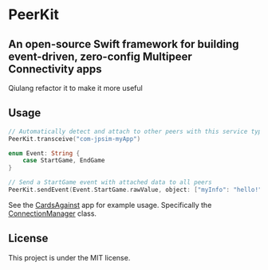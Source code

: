 # PeerKit

## An open-source Swift framework for building event-driven, zero-config Multipeer Connectivity apps

Qiulang refactor it to make it more useful

## Usage

```swift
// Automatically detect and attach to other peers with this service type
PeerKit.transceive("com-jpsim-myApp")

enum Event: String {
    case StartGame, EndGame
}

// Send a StartGame event with attached data to all peers
PeerKit.sendEvent(Event.StartGame.rawValue, object: ["myInfo": "hello!"])
```

See the [CardsAgainst](https://github.com/jpsim/CardsAgainst) app for example usage. Specifically the [ConnectionManager](https://github.com/jpsim/CardsAgainst/blob/master/CardsAgainst/Controllers/ConnectionManager.swift) class.

## License

This project is under the MIT license.
